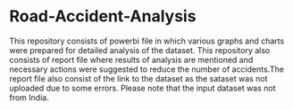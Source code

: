 # Road-Accident-Analysis
This repository consists of powerbi file in which various graphs and charts were prepared for detailed analysis of the dataset. This repository also consists of report file where results of analysis are mentioned and necessary actions were suggested to reduce the number of accidents.The report file also consist of the link to the dataset as the sataset was not uploaded due to some errors. Please note that the input dataset was not from India.
